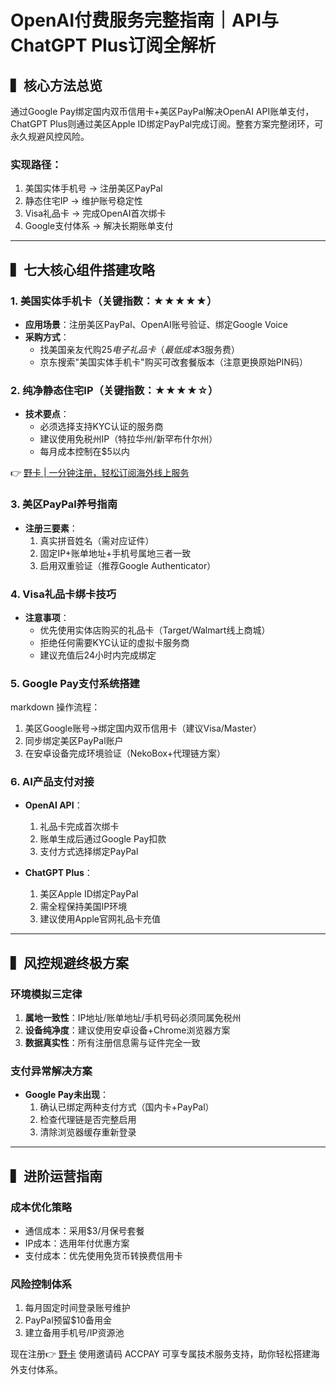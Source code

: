 # OpenAI付费服务完整指南｜API与ChatGPT Plus订阅全解析

## ▍核心方法总览
通过Google Pay绑定国内双币信用卡+美区PayPal解决OpenAI API账单支付，ChatGPT Plus则通过美区Apple ID绑定PayPal完成订阅。整套方案完整闭环，可永久规避风控风险。

### 实现路径：
1. 美国实体手机号 → 注册美区PayPal
2. 静态住宅IP → 维护账号稳定性
3. Visa礼品卡 → 完成OpenAI首次绑卡
4. Google支付体系 → 解决长期账单支付

---

## ▍七大核心组件搭建攻略

### 1. 美国实体手机卡（关键指数：★★★★★）
- **应用场景**：注册美区PayPal、OpenAI账号验证、绑定Google Voice
- **采购方式**： 
  - 找美国亲友代购$25电子礼品卡（最低成本$3服务费）
  - 京东搜索"美国实体手机卡"购买可改套餐版本（注意更换原始PIN码）

### 2. 纯净静态住宅IP（关键指数：★★★★☆）
- **技术要点**：
  - 必须选择支持KYC认证的服务商
  - 建议使用免税州IP（特拉华州/新罕布什尔州）
  - 每月成本控制在$5以内

👉 [野卡 | 一分钟注册，轻松订阅海外线上服务](https://bbtdd.com/yeka)

### 3. 美区PayPal养号指南
- **注册三要素**：
  1. 真实拼音姓名（需对应证件）
  2. 固定IP+账单地址+手机号属地三者一致
  3. 启用双重验证（推荐Google Authenticator）

### 4. Visa礼品卡绑卡技巧
- **注意事项**：
  - 优先使用实体店购买的礼品卡（Target/Walmart线上商城）
  - 拒绝任何需要KYC认证的虚拟卡服务商
  - 建议充值后24小时内完成绑定

### 5. Google Pay支付系统搭建
markdown
操作流程：
1. 美区Google账号→绑定国内双币信用卡（建议Visa/Master）
2. 同步绑定美区PayPal账户
3. 在安卓设备完成环境验证（NekoBox+代理链方案）


### 6. AI产品支付对接
- **OpenAI API**：
  1. 礼品卡完成首次绑卡
  2. 账单生成后通过Google Pay扣款
  3. 支付方式选择绑定PayPal

- **ChatGPT Plus**：
  1. 美区Apple ID绑定PayPal
  2. 需全程保持美国IP环境
  3. 建议使用Apple官网礼品卡充值

---

## ▍风控规避终极方案

### 环境模拟三定律
1. **属地一致性**：IP地址/账单地址/手机号码必须同属免税州
2. **设备纯净度**：建议使用安卓设备+Chrome浏览器方案
3. **数据真实性**：所有注册信息需与证件完全一致

### 支付异常解决方案
- **Google Pay未出现**：
  1. 确认已绑定两种支付方式（国内卡+PayPal）
  2. 检查代理链是否完整启用
  3. 清除浏览器缓存重新登录

---

## ▍进阶运营指南

### 成本优化策略
- 通信成本：采用$3/月保号套餐
- IP成本：选用年付优惠方案
- 支付成本：优先使用免货币转换费信用卡

### 风险控制体系
1. 每月固定时间登录账号维护
2. PayPal预留$10备用金
3. 建立备用手机号/IP资源池

现在注册👉 [野卡](https://bbtdd.com/yeka) 使用邀请码 ACCPAY 可享专属技术服务支持，助你轻松搭建海外支付体系。